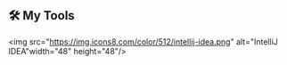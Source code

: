 ## 🛠 My Tools
<a target="_blank" > <img src="https://img.icons8.com/color/512/intellij-idea.png"  alt="IntelliJ IDEA"width="48" height="48"/> </a> 